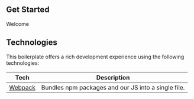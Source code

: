 ## Get Started

Welcome

## Technologies
This boilerplate offers a rich development experience using the following technologies:

| **Tech** | **Description** |
|----------|-------|
| [Webpack](https://webpack.js.org) | Bundles npm packages and our JS into a single file. |
